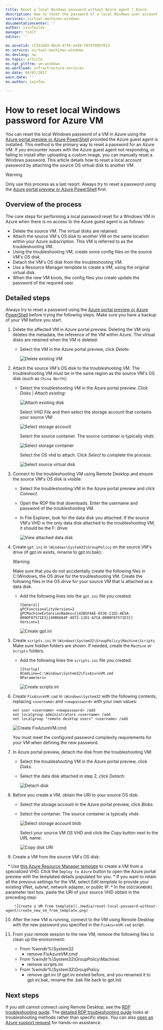 ```yaml
---
title: Reset a local Windows password without Azure agent | Azure
description: How to reset the password of a local Windows user account when the Azure guest agent is not installed or functioning on a VM
services: virtual-machines-windows
documentationcenter: ''
author: iainfoulds
manager: timlt
editor: ''

ms.assetid: cf353dd3-89c9-47f6-a449-f874f0957013
ms.service: virtual-machines-windows
ms.devlang: na
ms.topic: article
ms.tgt_pltfrm: vm-windows
ms.workload: infrastructure-services
ms.date: 04/07/2017
wacn.date: ''
ms.author: iainfou

---
```

# How to reset local Windows password for Azure VM
You can reset the local Windows password of a VM in Azure using the [Azure portal preview or Azure PowerShell](reset-rdp.md?toc=%2fazure%2fvirtual-machines%2fwindows%2ftoc.json) provided the Azure guest agent is installed. This method is the primary way to reset a password for an Azure VM. If you encounter issues with the Azure guest agent not responding, or failing to install after uploading a custom image, you can manually reset a Windows password. This article details how to reset a local account password by attaching the source OS virtual disk to another VM. 

> [!WARNING]
> Only use this process as a last resort. Always try to reset a password using the [Azure portal preview or Azure PowerShell](reset-rdp.md?toc=%2fazure%2fvirtual-machines%2fwindows%2ftoc.json) first.
> 
> 

## Overview of the process
The core steps for performing a local password reset for a Windows VM in Azure when there is no access to the Azure guest agent is as follows:

* Delete the source VM. The virtual disks are retained.
* Attach the source VM's OS disk to another VM on the same location within your Azure subscription. This VM is referred to as the troubleshooting VM.
* Using the troubleshooting VM, create some config files on the source VM's OS disk.
* Detach the VM's OS disk from the troubleshooting VM.
* Use a Resource Manager template to create a VM, using the original virtual disk.
* When the new VM boots, the config files you create update the password of the required user.

## Detailed steps
Always try to reset a password using the [Azure portal preview or Azure PowerShell](reset-rdp.md?toc=%2fazure%2fvirtual-machines%2fwindows%2ftoc.json) before trying the following steps. Make sure you have a backup of your VM before you start. 

1. Delete the affected VM in Azure portal preview. Deleting the VM only deletes the metadata, the reference of the VM within Azure. The virtual disks are retained when the VM is deleted:

    * Select the VM in the Azure portal preview, click *Delete*:

        ![Delete existing VM](./media/reset-local-password-without-agent/delete_vm.png)
2. Attach the source VM's OS disk to the troubleshooting VM. The troubleshooting VM must be in the same region as the source VM's OS disk (such as `China North`):

    * Select the troubleshooting VM in the Azure portal preview. Click *Disks* | *Attach existing*:

        ![Attach existing disk](./media/reset-local-password-without-agent/disks_attach_existing.png)

        Select *VHD File* and then select the storage account that contains your source VM:

        ![Select storage account](./media/reset-local-password-without-agent/disks_select_storageaccount.PNG)

        Select the source container. The source container is typically *vhds*:

        ![Select storage container](./media/reset-local-password-without-agent/disks_select_container.png)

        Select the OS vhd to attach. Click *Select* to complete the process:

        ![Select source virtual disk](./media/reset-local-password-without-agent/disks_select_source_vhd.png)
3. Connect to the troubleshooting VM using Remote Desktop and ensure the source VM's OS disk is visible:

    * Select the troubleshooting VM in the Azure portal preview and click *Connect*.
    * Open the RDP file that downloads. Enter the username and password of the troubleshooting VM.
    * In File Explorer, look for the data disk you attached. If the source VM's VHD is the only data disk attached to the troubleshooting VM, it should be the F: drive:

        ![View attached data disk](./media/reset-local-password-without-agent/troubleshooting_vm_fileexplorer.png)
4. Create `gpt.ini` in `\Windows\System32\GroupPolicy` on the source VM's drive (if gpt.ini exists, rename to gpt.ini.bak):

    > [!WARNING]
    > Make sure that you do not accidentally create the following files in C:\Windows, the OS drive for the troubleshooting VM. Create the following files in the OS drive for your source VM that is attached as a data disk.
    > 
    > 

    * Add the following lines into the `gpt.ini` file you created:

        ```
        [General]
        gPCFunctionalityVersion=2
        gPCMachineExtensionNames=[{42B5FAAE-6536-11D2-AE5A-0000F87571E3}{40B6664F-4972-11D1-A7CA-0000F87571E3}]
        Version=1
        ```

        ![Create gpt.ini](./media/reset-local-password-without-agent/create_gpt_ini.png)
5. Create `scripts.ini` in `\Windows\System32\GroupPolicy\Machine\Scripts`. Make sure hidden folders are shown. If needed, create the `Machine` or `Scripts` folders.

    * Add the following lines the `scripts.ini` file you created:

        ```
        [Startup]
        0CmdLine=C:\Windows\System32\FixAzureVM.cmd
        0Parameters=
        ```

        ![Create scripts.ini](./media/reset-local-password-without-agent/create_scripts_ini.png)
6. Create `FixAzureVM.cmd` in `\Windows\System32` with the following contents, replacing `<username>` and `<newpassword>` with your own values:

    ```
    net user <username> <newpassword> /add
    net localgroup administrators <username> /add
    net localgroup "remote desktop users" <username> /add

    ```

    ![Create FixAzureVM.cmd](./media/reset-local-password-without-agent/create_fixazure_cmd.png)

    You must meet the configured password complexity requirements for your VM when defining the new password.
7. In Azure portal preview, detach the disk from the troubleshooting VM:

    * Select the troubleshooting VM in the Azure portal preview, click *Disks*.
    * Select the data disk attached in step 2, click *Detach*:

        ![Detach disk](./media/reset-local-password-without-agent/detach_disk.png)
8. Before you create a VM, obtain the URI to your source OS disk:

    * Select the storage account in the Azure portal preview, click *Blobs*.
    * Select the container. The source container is typically *vhds*:

        ![Select storage account blob](./media/reset-local-password-without-agent/select_storage_details.png)

        Select your source VM OS VHD and click the *Copy* button next to the *URL* name:

        ![Copy disk URI](./media/reset-local-password-without-agent/copy_source_vhd_uri.png)
9. Create a VM from the source VM's OS disk:

    * Use [this Azure Resource Manager template](https://github.com/Azure/azure-quickstart-templates/tree/master/201-vm-specialized-vhd) to create a VM from a specialized VHD. Click the `Deploy to Azure` button to open the Azure portal preview with the templated details populated for you.
    * If you want to retain all the previous settings for the VM, select *Edit template* to provide your existing VNet, subnet, network adapter, or public IP.
    * In the `OSDISKVHDURI` parameter text box, paste the URI of your source VHD obtain in the preceding step:

        ![Create a VM from template](./media/reset-local-password-without-agent/create_new_vm_from_template.png)
10. After the new VM is running, connect to the VM using Remote Desktop with the new password you specified in the `FixAzureVM.cmd` script.
11. From your remote session to the new VM, remove the following files to clean up the environment:

    * From %windir%\System32
      * remove FixAzureVM.cmd
    * From %windir%\System32\GroupPolicy\Machine\
      * remove scripts.ini
    * From %windir%\System32\GroupPolicy
      * remove gpt.ini (if gpt.ini existed before, and you renamed it to gpt.ini.bak, rename the .bak file back to gpt.ini)

## Next steps
If you still cannot connect using Remote Desktop, see the [RDP troubleshooting guide](troubleshoot-rdp-connection.md?toc=%2fazure%2fvirtual-machines%2fwindows%2ftoc.json). The [detailed RDP troubleshooting guide](detailed-troubleshoot-rdp.md?toc=%2fazure%2fvirtual-machines%2fwindows%2ftoc.json) looks at troubleshooting methods rather than specific steps. You can also [open an Azure support request](https://www.azure.cn/support/contact/) for hands-on assistance.
